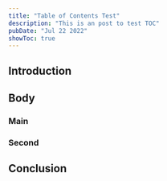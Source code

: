 ```yaml
---
title: "Table of Contents Test"
description: "This is an post to test TOC"
pubDate: "Jul 22 2022"
showToc: true
---
```


## Introduction

## Body

### Main

### Second

## Conclusion
